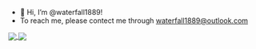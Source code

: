 - 👋 Hi, I’m @waterfall1889!
- To reach me, please contect me through waterfall1889@outlook.com
  
<a href="https://github.com/anuraghazra/github-readme-stats">
  <img align="center" src="https://github-readme-stats.vercel.app/api/pin/?username=waterfall1889 & repo=github-readme-stats" />
</a>
<a href="https://github.com/anuraghazra/convoychat">
  <img align="center" src="https://github-readme-stats.vercel.app/api/pin/?username=waterfall1889 & repo=convoychat" />
</a>
